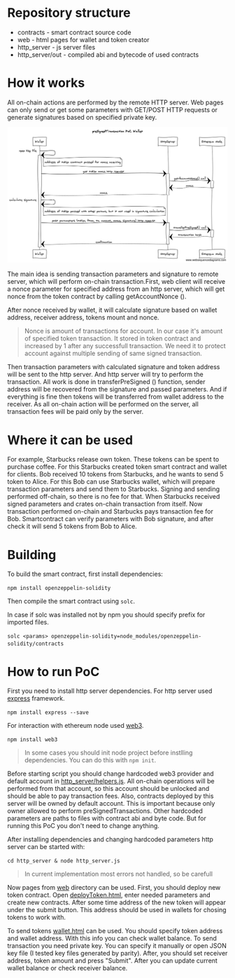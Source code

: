 # Repository structure
  - contracts - smart contract source code
  - web - html pages for wallet and token creator
  - http_server - js server files
  - http_server/out - compiled abi and bytecode of used contracts
 
# How it works
All on-chain actions are performed by the remote HTTP server. Web pages can only send or get some parameters with GET/POST HTTP requests or generate signatures based on specified private key.

![wallet_sequence_diagram.png](docs/wallet_sequence_diagram.png)

The main idea is sending transaction parameters and signature to remote server, which will perform on-chain transaction.First, web client will receive a nonce parameter for specified address from an http server, which will get nonce from the token contract by calling getAccountNonce ().

After nonce received by wallet, it will calculate signature based on wallet address, receiver address, tokens mount and nonce.

> Nonce is amount of transactions for account. In our case it's amount of specified token transaction. It stored in token contract and increased by 1 after any successfull transaction. We need it to protect account against multiple sending of same signed transaction.

Then transaction parameters with calculated signature and token address will be sent to the http server. And http server will try to perform the transaction. All work is done in transferPreSigned () function, sender address will be recovered from the signature and passed parameters. And if everything is fine then tokens will be transferred from wallet address to the receiver.
As all on-chain action will be performed on the server, all transaction fees will be paid only by the server.

# Where it can be used
For example, Starbucks release own token. These tokens can be spent to purchase coffee. For this Starbucks created token smart contract and wallet for clients. Bob received 10 tokens from Starbucks, and he wants to send 5 token to Alice. For this Bob can use Starbucks wallet, which will prepare transaction parameters and send them to Starbucks. Signing and sending performed off-chain, so there is no fee for that. When Starbucks received signed parameters and crates on-chain transaction from itself. Now transaction performed on-chain and Starbucks pays transaction fee for Bob. Smartcontract can verify parameters with Bob signature, and after check it will send 5 tokens from Bob to Alice.

# Building
To build the smart contract, first install dependencies:

``` npm install openzeppelin-solidity ```

Then compile the smart contract using `solc`.

In case if solc was installed not by npm you should specify prefix for imported files.

```solc <params> openzeppelin-solidity=node_modules/openzeppelin-solidity/contracts```

# How to run PoC
First you need to install http server dependencies.
For http server used [express](https://expressjs.com/) framework.

```npm install express --save```

For interaction with ethereum node used [web3](https://github.com/ethereum/web3.js/).

```npm install web3```

> In some cases you should init node project before instlling dependencies. You can do this with ```npm init```.

Before starting script you should change hardcoded web3 provider and default account in [http_server/helpers.js](http_server/helpers.js). All on-chain operations will be performed from that account, so this account should be unlocked and should be able to pay transaction fees.
Also, contracts deployed by this server will be owned by default account. This is important because only owner allowed to perform preSignedTransactions.
Other hardcoded parameters are paths to files with contract abi and byte code. But for running this PoC you don't need to change anything.

After installing dependencies and changing hardcoded parameters http server can be started with:

```cd http_server & node http_server.js```

> In current implementation most errors not handled, so be carefull

Now pages from [web]() directory can be used.
First, you should deploy new token contract. Open [deployToken.html](web/deployToken.html), enter needed parameters and create new contracts. After some time address of the new token will appear under the submit button. This address should be used in wallets for chosing tokens to work with.

To send tokens [wallet.html](web/wallet.html) can be used. You should specify token address and wallet address. With this info you can check wallet balance.
To send transaction you need private key. You can specify it manually or open JSON key file (I tested key files generated by parity).
After, you should set receiver address, token amount and press "Submit". After you can update current wallet balance or check receiver balance.

